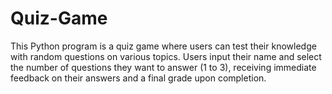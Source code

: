 # Quiz-Game
This Python program is a quiz game where users can test their knowledge with random questions on various topics. Users input their name and select the number of questions they want to answer (1 to 3), receiving immediate feedback on their answers and a final grade upon completion.
